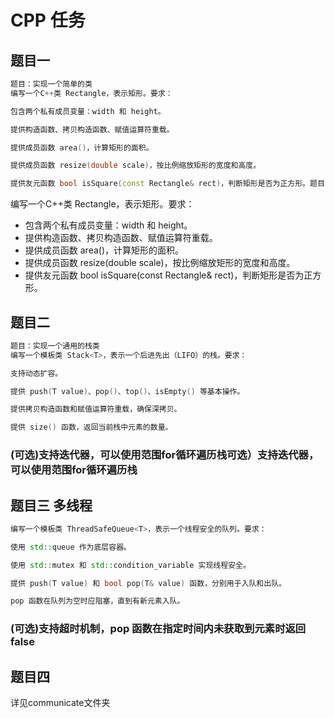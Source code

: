 # CPP 任务

## 题目一

```cpp
题目：实现一个简单的类
编写一个C++类 Rectangle，表示矩形。要求：

包含两个私有成员变量：width 和 height。

提供构造函数、拷贝构造函数、赋值运算符重载。

提供成员函数 area()，计算矩形的面积。

提供成员函数 resize(double scale)，按比例缩放矩形的宽度和高度。

提供友元函数 bool isSquare(const Rectangle& rect)，判断矩形是否为正方形。题目：实现一个简单的类
```

编写一个C++类 Rectangle，表示矩形。要求：

+ 包含两个私有成员变量：width 和 height。
+ 提供构造函数、拷贝构造函数、赋值运算符重载。
+ 提供成员函数 area()，计算矩形的面积。
+ 提供成员函数 resize(double scale)，按比例缩放矩形的宽度和高度。
+ 提供友元函数 bool isSquare(const Rectangle& rect)，判断矩形是否为正方形。

## 题目二

```cpp
题目：实现一个通用的栈类
编写一个模板类 Stack<T>，表示一个后进先出（LIFO）的栈。要求：

支持动态扩容。

提供 push(T value)、pop()、top()、isEmpty() 等基本操作。

提供拷贝构造函数和赋值运算符重载，确保深拷贝。

提供 size() 函数，返回当前栈中元素的数量。

```

### (可选)支持迭代器，可以使用范围for循环遍历栈可选）支持迭代器，可以使用范围for循环遍历栈

## 题目三  多线程

```cpp
编写一个模板类 ThreadSafeQueue<T>，表示一个线程安全的队列。要求：

使用 std::queue 作为底层容器。

使用 std::mutex 和 std::condition_variable 实现线程安全。

提供 push(T value) 和 bool pop(T& value) 函数，分别用于入队和出队。

pop 函数在队列为空时应阻塞，直到有新元素入队。
```

### (可选)支持超时机制，pop 函数在指定时间内未获取到元素时返回 false

## 题目四

详见communicate文件夹

